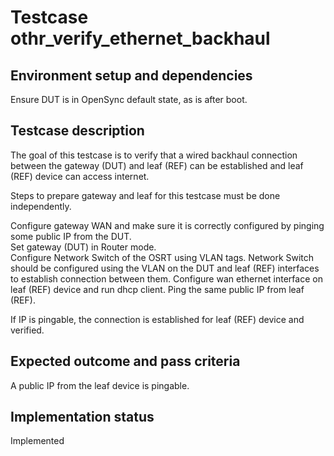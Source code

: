 # Testcase othr_verify_ethernet_backhaul

## Environment setup and dependencies

Ensure DUT is in OpenSync default state, as is after boot.

## Testcase description

The goal of this testcase is to verify that a wired backhaul connection
between the gateway (DUT) and leaf (REF) can be established and leaf (REF)
device can access internet.

Steps to prepare gateway and leaf for this testcase must be done independently.

Configure gateway WAN and make sure it is correctly configured by pinging some
public IP from the DUT.\
Set gateway (DUT) in Router mode.\
Configure Network Switch of the OSRT using VLAN tags. Network Switch should be
configured using the VLAN on the DUT and leaf (REF) interfaces to establish
connection between them. Configure wan ethernet interface on leaf (REF) device
and run dhcp client. Ping the same public IP from leaf (REF).

If IP is pingable, the connection is established for leaf (REF) device and
verified.

## Expected outcome and pass criteria

A public IP from the leaf device is pingable.

## Implementation status

Implemented
